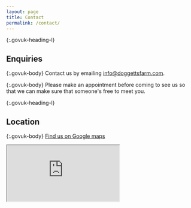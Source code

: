 ```yaml
---
layout: page
title: Contact
permalink: /contact/
---
```


{:.govuk-heading-l}
## Enquiries

{:.govuk-body}
Contact us by emailing [info@doggettsfarm.com](mailto:info@doggettsfarm.com).

{:.govuk-body}
Please make an appointment before coming to see us so that we can make sure that someone's free to meet you.

{:.govuk-heading-l}
## Location

{:.govuk-body}
[Find us on Google maps](https://www.google.co.uk/maps/place/D.+W.+Squier+Ltd/&#64;51.5952211,0.7137725,17z/data=!4m2!3m1!1s0x0000000000000000:0xb0b2c65b753543da">)

<div class="google-maps">
  <iframe src="https://www.google.com/maps/embed?pb=!1m18!1m12!1m3!1d79423.56248824146!2d0.7137749999998955!3d51.594223350855565!2m3!1f0!2f0!3f0!3m2!1i1024!2i768!4f13.1!3m3!1m2!1s0x47d8d8d51f62dced%3A0xb0b2c65b753543da!2sD.+W.+Squier+Ltd!5e0!3m2!1sen!2suk!4v1441287009842" allowfullscreen></iframe>
  <!--<iframe src="https://www.google.com/maps/embed/v1/place?q=D%20W%20Squier&key=AIzaSyBJUo9hh1kNcIt2expXgGWdlsYiCHGFcVs" allowfullscreen></iframe>-->
</div>
